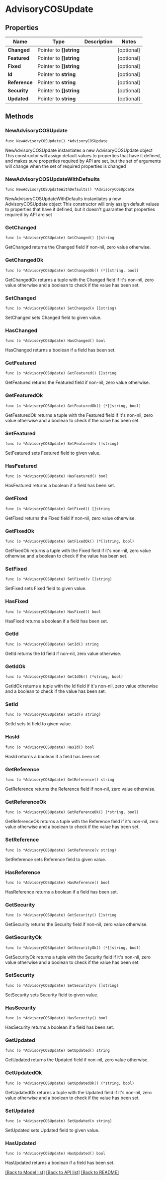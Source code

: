 # AdvisoryCOSUpdate

## Properties

Name | Type | Description | Notes
------------ | ------------- | ------------- | -------------
**Changed** | Pointer to **[]string** |  | [optional] 
**Featured** | Pointer to **[]string** |  | [optional] 
**Fixed** | Pointer to **[]string** |  | [optional] 
**Id** | Pointer to **string** |  | [optional] 
**Reference** | Pointer to **string** |  | [optional] 
**Security** | Pointer to **[]string** |  | [optional] 
**Updated** | Pointer to **string** |  | [optional] 

## Methods

### NewAdvisoryCOSUpdate

`func NewAdvisoryCOSUpdate() *AdvisoryCOSUpdate`

NewAdvisoryCOSUpdate instantiates a new AdvisoryCOSUpdate object
This constructor will assign default values to properties that have it defined,
and makes sure properties required by API are set, but the set of arguments
will change when the set of required properties is changed

### NewAdvisoryCOSUpdateWithDefaults

`func NewAdvisoryCOSUpdateWithDefaults() *AdvisoryCOSUpdate`

NewAdvisoryCOSUpdateWithDefaults instantiates a new AdvisoryCOSUpdate object
This constructor will only assign default values to properties that have it defined,
but it doesn't guarantee that properties required by API are set

### GetChanged

`func (o *AdvisoryCOSUpdate) GetChanged() []string`

GetChanged returns the Changed field if non-nil, zero value otherwise.

### GetChangedOk

`func (o *AdvisoryCOSUpdate) GetChangedOk() (*[]string, bool)`

GetChangedOk returns a tuple with the Changed field if it's non-nil, zero value otherwise
and a boolean to check if the value has been set.

### SetChanged

`func (o *AdvisoryCOSUpdate) SetChanged(v []string)`

SetChanged sets Changed field to given value.

### HasChanged

`func (o *AdvisoryCOSUpdate) HasChanged() bool`

HasChanged returns a boolean if a field has been set.

### GetFeatured

`func (o *AdvisoryCOSUpdate) GetFeatured() []string`

GetFeatured returns the Featured field if non-nil, zero value otherwise.

### GetFeaturedOk

`func (o *AdvisoryCOSUpdate) GetFeaturedOk() (*[]string, bool)`

GetFeaturedOk returns a tuple with the Featured field if it's non-nil, zero value otherwise
and a boolean to check if the value has been set.

### SetFeatured

`func (o *AdvisoryCOSUpdate) SetFeatured(v []string)`

SetFeatured sets Featured field to given value.

### HasFeatured

`func (o *AdvisoryCOSUpdate) HasFeatured() bool`

HasFeatured returns a boolean if a field has been set.

### GetFixed

`func (o *AdvisoryCOSUpdate) GetFixed() []string`

GetFixed returns the Fixed field if non-nil, zero value otherwise.

### GetFixedOk

`func (o *AdvisoryCOSUpdate) GetFixedOk() (*[]string, bool)`

GetFixedOk returns a tuple with the Fixed field if it's non-nil, zero value otherwise
and a boolean to check if the value has been set.

### SetFixed

`func (o *AdvisoryCOSUpdate) SetFixed(v []string)`

SetFixed sets Fixed field to given value.

### HasFixed

`func (o *AdvisoryCOSUpdate) HasFixed() bool`

HasFixed returns a boolean if a field has been set.

### GetId

`func (o *AdvisoryCOSUpdate) GetId() string`

GetId returns the Id field if non-nil, zero value otherwise.

### GetIdOk

`func (o *AdvisoryCOSUpdate) GetIdOk() (*string, bool)`

GetIdOk returns a tuple with the Id field if it's non-nil, zero value otherwise
and a boolean to check if the value has been set.

### SetId

`func (o *AdvisoryCOSUpdate) SetId(v string)`

SetId sets Id field to given value.

### HasId

`func (o *AdvisoryCOSUpdate) HasId() bool`

HasId returns a boolean if a field has been set.

### GetReference

`func (o *AdvisoryCOSUpdate) GetReference() string`

GetReference returns the Reference field if non-nil, zero value otherwise.

### GetReferenceOk

`func (o *AdvisoryCOSUpdate) GetReferenceOk() (*string, bool)`

GetReferenceOk returns a tuple with the Reference field if it's non-nil, zero value otherwise
and a boolean to check if the value has been set.

### SetReference

`func (o *AdvisoryCOSUpdate) SetReference(v string)`

SetReference sets Reference field to given value.

### HasReference

`func (o *AdvisoryCOSUpdate) HasReference() bool`

HasReference returns a boolean if a field has been set.

### GetSecurity

`func (o *AdvisoryCOSUpdate) GetSecurity() []string`

GetSecurity returns the Security field if non-nil, zero value otherwise.

### GetSecurityOk

`func (o *AdvisoryCOSUpdate) GetSecurityOk() (*[]string, bool)`

GetSecurityOk returns a tuple with the Security field if it's non-nil, zero value otherwise
and a boolean to check if the value has been set.

### SetSecurity

`func (o *AdvisoryCOSUpdate) SetSecurity(v []string)`

SetSecurity sets Security field to given value.

### HasSecurity

`func (o *AdvisoryCOSUpdate) HasSecurity() bool`

HasSecurity returns a boolean if a field has been set.

### GetUpdated

`func (o *AdvisoryCOSUpdate) GetUpdated() string`

GetUpdated returns the Updated field if non-nil, zero value otherwise.

### GetUpdatedOk

`func (o *AdvisoryCOSUpdate) GetUpdatedOk() (*string, bool)`

GetUpdatedOk returns a tuple with the Updated field if it's non-nil, zero value otherwise
and a boolean to check if the value has been set.

### SetUpdated

`func (o *AdvisoryCOSUpdate) SetUpdated(v string)`

SetUpdated sets Updated field to given value.

### HasUpdated

`func (o *AdvisoryCOSUpdate) HasUpdated() bool`

HasUpdated returns a boolean if a field has been set.


[[Back to Model list]](../README.md#documentation-for-models) [[Back to API list]](../README.md#documentation-for-api-endpoints) [[Back to README]](../README.md)


